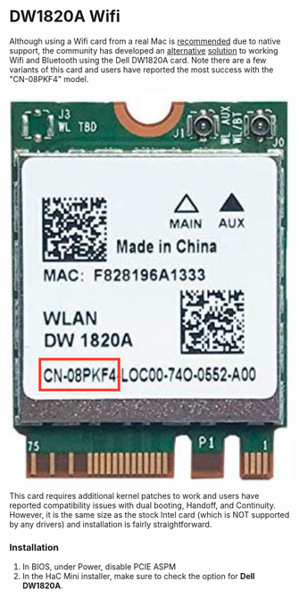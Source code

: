 # DW1820A Wifi

Although using a Wifi card from a real Mac is [recommended](wifi.md) due to native support, the community has developed an [alternative](https://github.com/osy86/HaC-Mini/issues/91) [solution](https://github.com/osy86/HaC-Mini/issues/113) to working Wifi and Bluetooth using the Dell DW1820A card. Note there are a few variants of this card and users have reported the most success with the "CN-08PKF4" model.

![Make sure you get the &quot;CN-08PKF4&quot; model.](../.gitbook/assets/dell-dw1820a.png)

This card requires additional kernel patches to work and users have reported compatibility issues with dual booting, Handoff, and Continuity. However, it is the same size as the stock Intel card \(which is NOT supported by any drivers\) and installation is fairly straightforward.

### Installation

1. In BIOS, under Power, disable PCIE ASPM
2. In the HaC Mini installer, make sure to check the option for **Dell DW1820A**.

